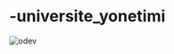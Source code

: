 # -universite_yonetimi
![odev](https://user-images.githubusercontent.com/62171902/232596929-094e678f-30bd-40cc-99e1-d77031b5dac6.png)
